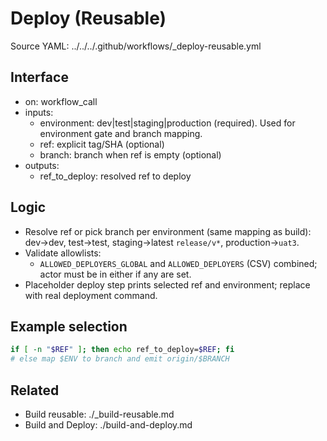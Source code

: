 # Deploy (Reusable)

Source YAML: ../../../.github/workflows/_deploy-reusable.yml

## Interface
- on: workflow_call
- inputs:
  - environment: dev|test|staging|production (required). Used for environment gate and branch mapping.
  - ref: explicit tag/SHA (optional)
  - branch: branch when ref is empty (optional)
- outputs:
  - ref_to_deploy: resolved ref to deploy

## Logic
- Resolve ref or pick branch per environment (same mapping as build): dev→dev, test→test, staging→latest `release/v*`, production→`uat3`.
- Validate allowlists:
  - `ALLOWED_DEPLOYERS_GLOBAL` and `ALLOWED_DEPLOYERS` (CSV) combined; actor must be in either if any are set.
- Placeholder deploy step prints selected ref and environment; replace with real deployment command.

## Example selection
```bash
if [ -n "$REF" ]; then echo ref_to_deploy=$REF; fi
# else map $ENV to branch and emit origin/$BRANCH
```

## Related
- Build reusable: ./_build-reusable.md
- Build and Deploy: ./build-and-deploy.md
